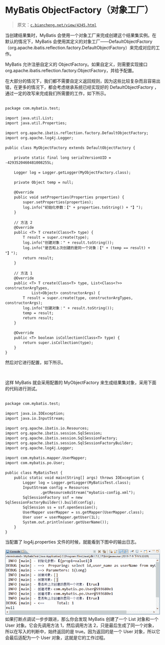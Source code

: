 # MyBatis ObjectFactory（对象工厂）

> 原文：[`c.biancheng.net/view/4345.html`](http://c.biancheng.net/view/4345.html)

当创建结果集时，MyBatis 会使用一个对象工厂来完成创建这个结果集实例。在默认的情况下，MyBatis 会使用其定义的对象工厂——DefaultObjectFactory（org.apache.ibatis.reflection.factory.DefaultObjectFactory）来完成对应的工作。

MyBatis 允许注册自定义的 ObjectFactory。如果自定义，则需要实现接口 org.apache.ibatis.reflection.factory.ObjectFactory，并给予配置。

在大部分的情况下，我们都不需要自定义返回规则，因为这些比较复杂而且容易出错，在更多的情况下，都会考虑继承系统已经实现好的 DefaultObjectFactory ，通过一定的改写来完成我们所需要的工作，如下所示。

```

package com.mybatis.test;

import java.util.List;
import java.util.Properties;

import org.apache.ibatis.reflection.factory.DefaultObjectFactory;
import org.apache.log4j.Logger;

public class MyObjectFactory extends DefaultObjectFactory {

    private static final long serialVersionUID = -4293520460481008255L;

    Logger log = Logger.getLogger(MyObjectFactory.class);

    private Object temp = null;

    @Override
    public void setProperties(Properties properties) {
        super.setProperties(properties);
        log.info("初始化参数：【" + properties.toString() + "】");
    }

    // 方法 2
    @Override
    public <T> T create(Class<T> type) {
        T result = super.create(type);
        log.info("创建对象：" + result.toString());
        log.info("是否和上次创建的是同一个对象：【" + (temp == result) + "】");
        return result;
    }

    // 方法 1
    @Override
    public <T> T create(Class<T> type, List<Class<?>> constructorArgTypes,
            List<Object> constructorArgs) {
        T result = super.create(type, constructorArgTypes, constructorArgs);
        log.info("创建对象：" + result.toString());
        temp = result;
        return result;
    }

    @Override
    public <T> boolean isCollection(Class<T> type) {
        return super.isCollection(type);
    }
}
```

然后对它进行配置，如下所示。

<objectFactory type="com.mybatis.test.MyObjectFactory">
    <property name="prop1" value="value1" />
</objectFactory>

这样 MyBatis 就会采用配置的 MyObjectFactory 来生成结果集对象，采用下面的代码进行测试。

```

package com.mybatis.test;

import java.io.IOException;
import java.io.InputStream;

import org.apache.ibatis.io.Resources;
import org.apache.ibatis.session.SqlSession;
import org.apache.ibatis.session.SqlSessionFactory;
import org.apache.ibatis.session.SqlSessionFactoryBuilder;
import org.apache.log4j.Logger;

import com.mybatis.mapper.UserMapper;
import com.mybatis.po.User;

public class MyBatisTest {
    public static void main(String[] args) throws IOException {
        Logger log = Logger.getLogger(MyBatisTest.class);
        InputStream config = Resources
                .getResourceAsStream("mybatis-config.xml");
        SqlSessionFactory ssf = new SqlSessionFactoryBuilder().build(config);
        SqlSession ss = ssf.openSession();
        UserMapper userMapper = ss.getMapper(UserMapper.class);
        User user = userMapper.getUser(1L);
        System.out.println(user.getUserName());
    }
}
```

当配置了 log4j.properties 文件的时候，就能看到下图中的输出日志。

![运行结果](img/527d1be181fcc9bda338fa95cece9a39.png)
如果打断点调试一步步跟进，那么你会发现 MyBatis 创建了一个 List 对象和一个 User 对象。它会先调用方法 1，然后调用方法 2，只是最后生成了同一个对象，所以在写入的判断中，始终返回的是 true。因为返回的是一个 User 对象，所以它会最后适配为一个 User 对象，这就是它的工作过程。